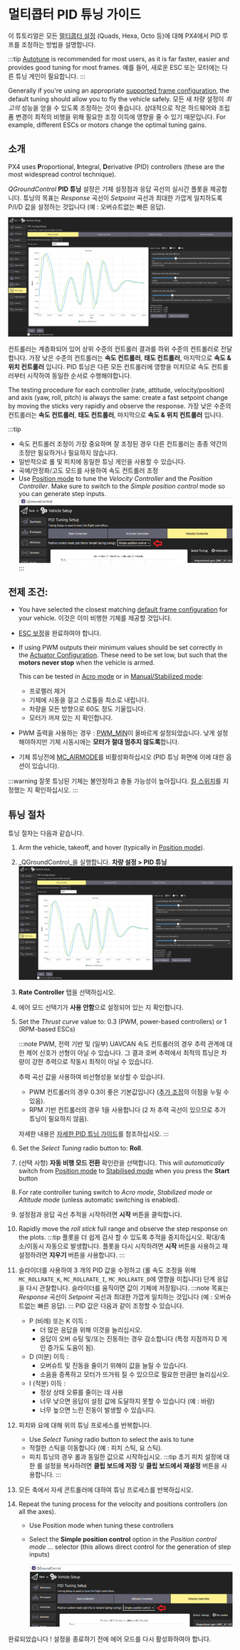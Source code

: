 # 멀티콥터 PID 튜닝 가이드

이 튜토리얼은 모든 [멀티콥터 설정](../airframes/airframe_reference.md#copter) (Quads, Hexa, Octo 등)에 대해 PX4에서 PID 루프를 조정하는 방법을 설명합니다.

:::tip
[Autotune](../config/autotune_mc.md) is recommended for most users, as it is far faster, easier and provides good tuning for most frames. 예를 들어, 새로운 ESC 또는 모터에는 다른 튜닝 게인이 필요합니다.
:::

Generally if you're using an appropriate [supported frame configuration](../airframes/airframe_reference.md#copter), the default tuning should allow you to fly the vehicle safely. 모든 새 차량 설정이 _최고의_ 성능을 얻을 수 있도록 조정하는 것이 좋습니다. 상대적으로 작은 하드웨어와 조립품 변경이 최적의 비행을 위해 필요한 조정 이득에 영향을 줄 수 있기 때문입니다. For example, different ESCs or motors change the optimal tuning gains.

## 소개

PX4 uses **P**roportional, **I**ntegral, **D**erivative (PID) controllers (these are the most widespread control technique).

_QGroundControl_ **PID 튜닝** 설정은 기체 설정점과 응답 곡선의 실시간 플롯을 제공합니다. 튜닝의 목표는 _Response_ 곡선이 _Setpoint_ 곡선과 최대한 가깝게 일치하도록 P/I/D 값을 설정하는 것입니다 (예 : 오버슈트없는 빠른 응답).

![QGC 속도 컨트롤러 튜닝 UI](../../assets/mc_pid_tuning/qgc_mc_pid_tuning_rate_controller.png)

컨트롤러는 계층화되어 있어 상위 수준의 컨트롤러 결과를 하위 수준의 컨트롤러로 전달합니다. 가장 낮은 수준의 컨트롤러는 **속도 컨트롤러**, **태도 컨트롤러**, 마지막으로 **속도 & 위치 컨트롤러** 입니다. PID 튜닝은 다른 모든 컨트롤러에 영향을 미치므로 속도 컨트롤러부터 시작하여 동일한 순서로 수행해야합니다.

The testing procedure for each controller (rate, attitude, velocity/position) and axis (yaw, roll, pitch) is always the same: create a fast setpoint change by moving the sticks very rapidly and observe the response. 가장 낮은 수준의 컨트롤러는 **속도 컨트롤러**, **태도 컨트롤러**, 마지막으로 **속도 & 위치 컨트롤러** 입니다.

:::tip

- 속도 컨트롤러 조정이 가장 중요하며 잘 조정된 경우 다른 컨트롤러는 종종 약간의 조정만 필요하거나 필요하지 않습니다.
- 일반적으로 롤 및 피치에 동일한 튜닝 게인을 사용할 수 있습니다.
- 곡예/안정화/고도 모드를 사용하여 속도 컨트롤러 조정
- Use [Position mode](../flight_modes_mc/position.md) to tune the _Velocity Controller_ and the _Position Controller_. Make sure to switch to the _Simple position control_ mode so you can generate step inputs. ![QGC PID tuning: Simple control selector](../../assets/mc_pid_tuning/qgc_mc_pid_tuning_simple_control.png)
:::

## 전제 조건:

- You have selected the closest matching [default frame configuration](../config/airframe.md) for your vehicle. 이것은 이미 비행한 기체를 제공할 것입니다.
- [ESC 보정](../advanced_config/esc_calibration.md)을 완료하여야 합니다.
- If using PWM outputs their minimum values should be set correctly in the [Actuator Configuration](../config/actuators.md). These need to be set low, but such that the **motors never stop** when the vehicle is armed.

  This can be tested in [Acro mode](../flight_modes_mc/acro.md) or in [Manual/Stabilized mode](../flight_modes_mc/manual_stabilized.md):

  - 프로펠러 제거
  - 기체에 시동을 걸고 스로틀을 최소로 내립니다.
  - 차량을 모든 방향으로 60도 정도 기울입니다.
  - 모터가 꺼져 있는 지 확인합니다.

- PWM 출력을 사용하는 경우 : [PWM_MIN](../advanced_config/parameter_reference.md#PWM_MIN)이 올바르게 설정되었습니다. 낮게 설정해야하지만 기체 시동시에는 **모터가 절대 멈추지 않도록**합니다.
- 기체 튜닝전에 [MC_AIRMODE](../advanced_config/parameter_reference.md#MC_AIRMODE)를 비활성화하십시오 (PID 튜닝 화면에 이에 대한 옵션이 있습니다).

:::warning
잘못 튜닝된 기체는 불안정하고 충돌 가능성이 높아집니다. [킬 스위치](../config/safety.md#emergency-switches)를 지정했는 지 확인하십시오.
:::

## 튜닝 절차

튜닝 절차는 다음과 같습니다.

1. Arm the vehicle, takeoff, and hover (typically in [Position mode](../flight_modes_mc/position.md)).
1. _QGroundControl_을 실행합니다. **차량 설정 > PID 튜닝** ![QGC 속도 컨트롤러 튜닝 UI](../../assets/mc_pid_tuning/qgc_mc_pid_tuning_rate_controller.png)
1. **Rate Controller** 탭을 선택하십시오.
1. 에어 모드 선택기가 **사용 안함**으로 설정되어 있는 지 확인합니다.
1. Set the _Thrust curve_ value to: 0.3 (PWM, power-based controllers) or 1 (RPM-based ESCs)

   :::note PWM, 전력 기반 및 (일부) UAVCAN 속도 컨트롤러의 경우 추력 관계에 대한 제어 신호가 선형이 아닐 수 있습니다. 그 결과 호버 추력에서 최적의 튜닝은 차량이 강한 추력으로 작동시 최적이 아닐 수 있습니다.

   추력 곡선 값을 사용하여 비선형성을 보상할 수 있습니다.

   - PWM 컨트롤러의 경우 0.3이 좋은 기본값입니다 ([추가 조정](../config_mc/pid_tuning_guide_multicopter.md#thrust-curve)의 이점을 누릴 수 있음).
   - RPM 기반 컨트롤러의 경우 1을 사용합니다 (2 차 추력 곡선이 있으므로 추가 튜닝이 필요하지 않음).

   자세한 내용은 [자세한 PID 튜닝 가이드](../config_mc/pid_tuning_guide_multicopter.md#thrust-curve)를 참조하십시오.
:::

1. Set the _Select Tuning_ radio button to: **Roll**.
1. (선택 사항) **자동 비행 모드 전환** 확인란을 선택합니다. This will _automatically_ switch from [Position mode](../flight_modes_mc/position.md) to [Stabilised mode](../flight_modes_mc/manual_stabilized.md) when you press the **Start** button
1. For rate controller tuning switch to _Acro mode_, _Stabilized mode_ or _Altitude mode_ (unless automatic switching is enabled).
1. 설정점과 응답 곡선 추적을 시작하려면 **시작** 버튼을 클릭합니다.
1. Rapidly move the _roll stick_ full range and observe the step response on the plots. :::tip 플롯을 더 쉽게 검사 할 수 있도록 추적을 중지하십시오. 확대/축소/이동시 자동으로 발생합니다. 플롯을 다시 시작하려면 **시작** 버튼을 사용하고 재설정하려면 **지우기** 버튼을 사용합니다.
:::
1. 슬라이더를 사용하여 3 개의 PID 값을 수정하고 (롤 속도 조정을 위해 `MC_ROLLRATE_K`, `MC_ROLLRATE_I`, `MC_ROLLRATE_D`에 영향을 미칩니다) 단계 응답을 다시 관찰합니다. 슬라이더를 움직이면 값이 기체에 저장됩니다. :::note 목표는 _Response_ 곡선이 _Setpoint_ 곡선과 최대한 가깝게 일치하는 것입니다 (예 : 오버슈트없는 빠른 응답). ::: PID 값은 다음과 같이 조정할 수 있습니다.
   - P (비례) 또는 K 이득 :
     - 더 많은 응답을 위해 이것을 늘리십시오.
     - 응답이 오버 슈팅 및/또는 진동하는 경우 감소합니다 (특정 지점까지 D 게인 증가도 도움이 됨).
   - D (미분) 이득 :
     - 오버슈트 및 진동을 줄이기 위해이 값을 늘릴 수 있습니다.
     - 소음을 증폭하고 모터가 뜨거워 질 수 있으므로 필요한 만큼만 늘리십시오.
   - I (적분) 이득 :
     - 정상 상태 오류를 줄이는 데 사용
     - 너무 낮으면 응답이 설정 값에 도달하지 못할 수 있습니다 (예 : 바람)
     - 너무 높으면 느린 진동이 발생할 수 있습니다.
1. 피치와 요에 대해 위의 튜닝 프로세스를 반복합니다.
   - Use _Select Tuning_ radio button to select the axis to tune
   - 적절한 스틱을 이동합니다 (예 : 피치 스틱, 요 스틱).
   - 피치 튜닝의 경우 롤과 동일한 값으로 시작하십시오. :::tip 초기 피치 설정에 대한 롤 설정을 복사하려면 **클립 보드에 저장** 및 **클립 보드에서 재설정** 버튼을 사용합니다.
:::
1. 모든 축에서 자세 콘트롤러에 대하여 튜닝 프로세스를 반복하십시오.
1. Repeat the tuning process for the velocity and positions controllers (on all the axes).

   - Use Position mode when tuning these controllers
   - Select the **Simple position control** option in the _Position control mode ..._ selector (this allows direct control for the generation of step inputs)

     ![QGC PID tuning: Simple control selector](../../assets/mc_pid_tuning/qgc_mc_pid_tuning_simple_control.png)

완료되었습니다 ! 설정을 종료하기 전에 에어 모드를 다시 활성화하여야 합니다.
